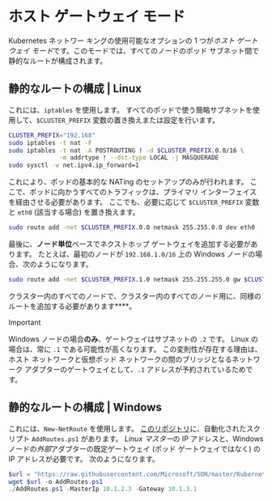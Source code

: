# <a name="host-gateway-mode"></a>ホスト ゲートウェイ モード #
Kubernetes ネットワー キングの使用可能なオプションの 1 つが*ホスト ゲートウェイ モード*です。このモードでは、すべてのノードのポッド サブネット間で静的なルートが構成されます。


## <a name="configuring-static-routes--linux"></a>静的なルートの構成 | Linux ##
これには、`iptables` を使用します。 すべてのポッドで使う簡略サブネットを使用して、`$CLUSTER_PREFIX` 変数の置き換えまたは設定を行います。

```bash
CLUSTER_PREFIX="192.168"
sudo iptables -t nat -F
sudo iptables -t nat -A POSTROUTING ! -d $CLUSTER_PREFIX.0.0/16 \
              -m addrtype ! --dst-type LOCAL -j MASQUERADE
sudo sysctl -w net.ipv4.ip_forward=1
```

これにより、ポッドの基本的な NATing のセットアップのみが行われます。 ここで、ポッドに向かうすべてのトラフィックは、プライマリ インターフェイスを経由させる必要があります。 ここでも、必要に応じて `$CLUSTER_PREFIX` 変数と `eth0` (該当する場合) を置き換えます。

```bash
sudo route add -net $CLUSTER_PREFIX.0.0 netmask 255.255.0.0 dev eth0
```

最後に、**ノード単位**ベースでネクストホップ ゲートウェイを追加する必要があります。 たとえば、最初のノードが `192.168.1.0/16` 上の Windows ノードの場合、次のようになります。

```bash
sudo route add -net $CLUSTER_PREFIX.1.0 netmask 255.255.255.0 gw $CLUSTER_PREFIX.1.2 dev eth0
```

クラスター内のすべてのノードで、クラスター内のすべてのノード用に、同様のルートを追加する必要があります****。


<a name="explanation-2-suffix"></a>
> [!Important]  
> Windows ノードの場合**のみ**、ゲートウェイはサブネットの `.2` です。 Linux の場合は、常に `.1` である可能性が高くなります。 この変則性が存在する理由は、ホスト ネットワークと仮想ポッド ネットワークの間のブリッジとなるネットワーク アダプターのゲートウェイとして、`.1` アドレスが予約されているためです。


## <a name="configuring-static-routes--windows"></a>静的なルートの構成 | Windows ##
これには、`New-NetRoute` を使用します。 [このリポジトリ](https://github.com/Microsoft/SDN/blob/master/Kubernetes/windows/AddRoutes.ps1)に、自動化されたスクリプト `AddRoutes.ps1` があります。 *Linux マスター*の IP アドレスと、Windows ノードの*外部*アダプターの既定ゲートウェイ (ポッド ゲートウェイではなく) の IP アドレスが必要です。 次のようになります。

```powershell
$url = "https://raw.githubusercontent.com/Microsoft/SDN/master/Kubernetes/windows/AddRoutes.ps1"
wget $url -o AddRoutes.ps1
./AddRoutes.ps1 -MasterIp 10.1.2.3 -Gateway 10.1.3.1
```

